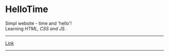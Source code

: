 # HelloTime
Simpl website - time and 'hello'! 
<br>
Learning *HTML, CSS and JS*.
***
[Link](https://golovanovalex.github.io/HelloTime/ 'target="_blank"')
***
